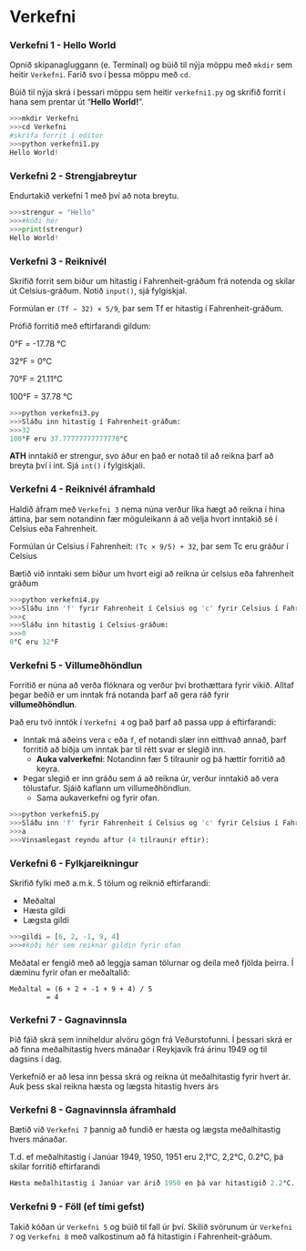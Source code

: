 # Verkefni

### Verkefni 1 - Hello World
Opnið skipanagluggann (e. Terminal) og búið til nýja möppu með `mkdir` sem heitir `Verkefni`. Farið svo í þessa möppu með `cd`.

Búið til nýja skrá í þessari möppu sem heitir `verkefni1.py` og skrifið forrit í hana sem prentar út “**Hello World!**”.

```python
>>>mkdir Verkefni
>>>cd Verkefni
#skrifa forrit í editor
>>>python verkefni1.py
Hello World!
```

### Verkefni 2 - Strengjabreytur
Endurtakið verkefni 1 með því að nota breytu.
```python
>>>strengur = "Hello"
>>>#kóði hér
>>>print(strengur)
Hello World!
```

### Verkefni 3 - Reiknivél
Skrifið forrit sem biður um hitastig í Fahrenheit-gráðum frá notenda og skilar út Celsius-gráðum. Notið `input()`, sjá fylgiskjal.

Formúlan er `(Tf − 32) × 5/9`, þar sem Tf er hitastig í Fahrenheit-gráðum.

Prófið forritið með eftirfarandi gildum:

0°F = -17.78 °C

32°F = 0°C

70°F = 21.11°C

100°F = 37.78 °C

```python
>>>python verkefni3.py
>>>Sláðu inn hitastig í Fahrenheit-gráðum:
>>>32
100°F eru 37.77777777777778°C
```
**ATH** inntakið er strengur, svo áður en það er notað til að reikna þarf að breyta því í int. Sjá `int()` í fylgiskjali.

### Verkefni 4 - Reiknivél áframhald
Haldið áfram með `Verkefni 3` nema núna verður líka hægt að reikna í hina áttina, þar sem notandinn fær möguleikann á að velja hvort inntakið sé í Celsius eða Fahrenheit. 

Formúlan úr Celsius í Fahrenheit: `(Tc × 9/5) + 32`, þar sem Tc eru gráður í Celsius

Bætið við inntaki sem biður um hvort eigi að reikna úr celsius eða fahrenheit gráðum

```python
>>>python verkefni4.py
>>>Sláðu inn 'f' fyrir Fahrenheit í Celsius og 'c' fyrir Celsius í Fahrenheit: 
>>>c
>>>Sláðu inn hitastig í Celsius-gráðum:
>>>0
0°C eru 32°F
```

### Verkefni 5 - Villumeðhöndlun
Forritið er núna að verða flóknara og verður því brothættara fyrir vikið. Alltaf þegar beðið er um inntak frá notanda þarf að gera ráð fyrir **villumeðhöndlun**. 

Það eru tvö inntök í `Verkefni 4` og það þarf að passa upp á eftirfarandi:


* Inntak má aðeins vera `c` eða `f`, ef notandi slær inn eitthvað annað, þarf forritið að biðja um inntak þar til rétt svar er slegið inn.
    * **Auka valverkefni**: Notandinn fær 5 tilraunir og þá hættir forritið að keyra.
* Þegar slegið er inn gráðu sem á að reikna úr, verður inntakið að vera tölustafur. Sjáið kaflann um villumeðhöndlun.
    * Sama aukaverkefni og fyrir ofan.

```python
>>>python verkefni5.py
>>>Sláðu inn 'f' fyrir Fahrenheit í Celsius og 'c' fyrir Celsius í Fahrenheit: 
>>>a
>>>Vinsamlegast reyndu aftur (4 tilraunir eftir):
```
### Verkefni 6 - Fylkjareikningur
Skrifið fylki með a.m.k. 5 tölum og reiknið eftirfarandi:
* Meðaltal
* Hæsta gildi
* Lægsta gildi

```python
>>>gildi = [6, 2, -1, 9, 4]
>>>#kóði hér sem reiknar gildin fyrir ofan

```

Meðatal er fengið með að leggja saman tölurnar og deila með fjölda þeirra. Í dæminu fyrir ofan er meðaltalið:

```
Meðaltal = (6 + 2 + -1 + 9 + 4) / 5 
         = 4
```

### Verkefni 7 - Gagnavinnsla
Þið fáið skrá sem inniheldur alvöru gögn frá Veðurstofunni. Í þessari skrá er að finna meðalhitastig hvers mánaðar í Reykjavík frá árinu 1949 og til dagsins í dag. 

Verkefnið er að lesa inn þessa skrá og reikna út meðalhitastig fyrir hvert ár. Auk þess skal reikna hæsta og lægsta hitastig hvers árs

### Verkefni 8 - Gagnavinnsla áframhald
Bætið við `Verkefni 7` þannig að fundið er hæsta og lægsta meðalhitastig hvers mánaðar.

T.d. ef meðalhitastig í Janúar 1949, 1950, 1951 eru 2,1°C, 2,2°C, 0.2°C, þá skilar forritið eftirfarandi
```python
Hæsta meðalhitastig í Janúar var árið 1950 en þá var hitastigið 2.2°C. Lægsta hitastigið var árið 1951 en þá var það 0.2°C.
```
### Verkefni 9 - Föll (ef tími gefst)
Takið kóðan úr `Verkefni 5` og búið til fall úr því. Skilið svörunum úr `Verkefni 7` og `Verkefni 8` með valkostinum að fá hitastigin í Fahrenheit-gráðum.